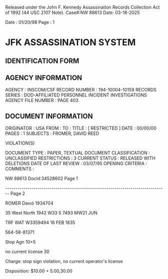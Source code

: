 Released under the John F. Kennedy
Assassination Records Collection Act of
1992 (44 USC 2107 Note). Case#:NW
88613 Date: 03-18-2025

Date : 01/20/98
Page : 1

# JFK ASSASSINATION SYSTEM
## IDENTIFICATION FORM

## AGENCY INFORMATION

AGENCY : INSCOM/CSF
RECORD NUMBER : 194-10004-10159
RECORDS SERIES : DOD-AFFILIATED PERSONNEL INCIDENT INVESTIGATIONS
AGENCY FILE NUMBER : PAGE 403

## DOCUMENT INFORMATION

ORIGINATOR : USA
FROM :
TO :
TITLE : [ RESTRICTED ]
DATE : 00/00/00
PAGES : 1
SUBJECTS : FROMER, DAVID REED

VIOLATION(S)

DOCUMENT TYPE : PAPER, TEXTUAL DOCUMENT
CLASSIFICATION : UNCLASSIFIED
RESTRICTIONS : 3
CURRENT STATUS : RELEASED WITH DELETIONS
DATE OF LAST REVIEW : 03/07/95
OPENING CRITERIA :
COMMENTS :

NW 88613 Docld:34528602 Page 1


-------------------------------------------------------------------------------- Page 2

ROMER Davιό 1934704

35 West North 1942
W33 5 7493 MW21 JUN

TRF WAT W3359494 16 FEB 1835

564-58-81371

Stop Agn 10+5

no current license 30

Charge: stop sign violation, no current operator's license

Disposition: $10.00 + $5.00,$30.00
